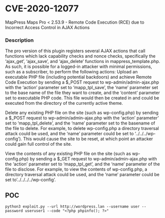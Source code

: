 # CVE-2020-12077
MapPress Maps Pro &lt; 2.53.9 - Remote Code Execution (RCE) due to Incorrect Access Control in AJAX Actions

### Description

The pro version of this plugin registers several AJAX actions that call functions which lack capability checks and nonce checks, specifically the ‘ajax_get’, ‘ajax_save’, and ‘ajax_delete’ functions in mappress_template.php. As such, it is possible for a logged-in attacker with minimal permissions, such as a subscriber, to perform the following actions:
Upload an executable PHP file (including potential backdoors) and achieve Remote Code Execution by sending a $_POST request to wp-admin/admin-ajax.php with the ‘action’ parameter set to ‘mapp_tpl_save’, the ‘name’ parameter set to the base name of the file they want to create, and the ‘content’ parameter set to executable PHP code. This file would then be created in and could be executed from the directory of the currently active theme.

Delete any existing PHP file on the site (such as wp-config.php) by sending a $_POST request to wp-admin/admin-ajax.php with the ‘action’ parameter’ set to ‘mapp_tpl_delete’, and the ‘name’ parameter set to the basename of the file to delete. For example, to delete wp-config.php a directory traversal attack could be used, and the ‘name’ parameter could be set to ‘../../../wp-config’). This would cause the site to be reset, at which point an attacker could gain full control of the site.

View the contents of any existing PHP file on the site (such as wp-config.php) by sending a $_GET request to wp-admin/admin-ajax.php with the ‘action’ parameter set to ‘mapp_tpl_get’, and the ‘name’ parameter of the file to disclose. For example, to view the contents of wp-config.php, a directory traversal attack could be used, and the ‘name’ parameter could be set to’../../../../wp-config’.


POC
---
```
python3 exploit.py --url http://wordpress.lan --username user --password useruser1 --code "<?php phpinfo(); ?>"
```
